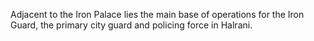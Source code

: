Adjacent to the Iron Palace lies the main base of operations for the Iron Guard, the primary city guard and policing force in Halrani.